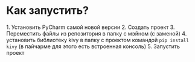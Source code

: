 <h1>Как запустить?</h1>
1. Установить PyCharm самой новой версии
2. Создать проект
3. Переместить файлы из репозитория в папку с мэйном (с заменой)
4. установить библиотеку kivy в папку с проектом командой <code>pip install kivy</code> (в пайчарме для этого есть встроенная консоль)
5. Запустить проект
